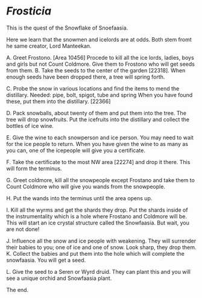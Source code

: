 *****Frosticia*****
===================

This is the quest of the Snowflake of Snoefaasia.

Here we learn that the snowmen and icelords are at odds. Both stem fromt
he same creator, Lord Manteekan.

A. Greet Frostono. [Area 10456] Procede to kill all the ice lords,
ladies, boys and girls but not Count Coldmore. Give them to Frostono who
will get seeds from them.
B. Take the seeds to the center of the garden [22318]. When enough seeds
have been dropped there, a tree will spring forth.

C. Probe the snow in various locations and find the items to mend the
distillary. Needed: pipe, bolt, spigot, tube and spring
When you have found these, put them into the distillary. [22366]

D. Pack snowballs, about twenty of them and put them into the tree. The
tree will drop snowfruits. Put the icefruits into the distillary and
collect the bottles of ice wine.

E. Give the wine to each snowperson and ice person. You may need to wait
for the ice people to return. When you have given the wine to as many as
you can, one of the icepeople will give you a certificate.

F. Take the certificate to the most NW area [22274] and drop it there.
This will form the terminus.

G. Greet coldmore, kill all the snowpeople except Frostano and take them
to Count Coldmore who will give you wands from the snowpeople.

H. Put the wands into the terminus until the area opens up.

I. Kill all the wyrms and get the shards they drop. Put the shards
inside of the instrumentality which is a hole where Frostano and
Coldmore will be. This will start an ice crystal structure called the
Snowfaasia. But wait, you are not done!

J. Influence all the snow and ice people with weakening. They will
surrender their babies to you; one of ice and one of snow. Look sharp,
they drop them.
K. Collect the babies and put them into the hole which will complete the
snowfaasia. You will get a seed.

L. Give the seed to a Seren or Wyrd druid. They can plant this and you
will see a unique orchid and Snowfaasia plant.

The end.
